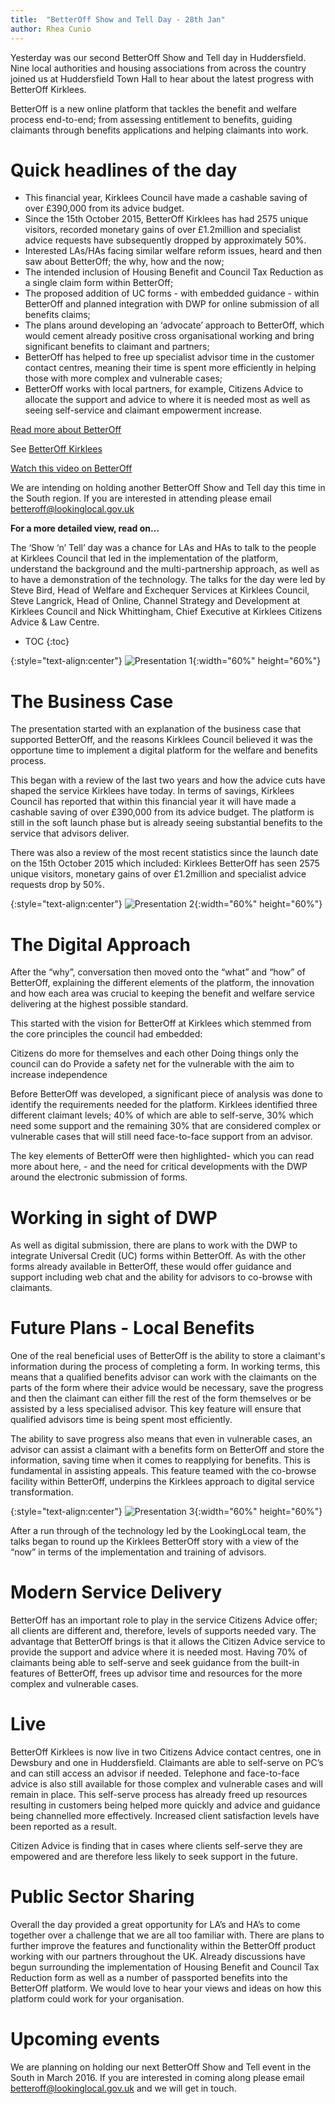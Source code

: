 ```yaml
---
title:  "BetterOff Show and Tell Day - 28th Jan"
author: Rhea Cunio
---
```

Yesterday was our second BetterOff Show and Tell day in Huddersfield. Nine local authorities and housing associations from across the country joined us at Huddersfield Town Hall to hear about the latest progress with BetterOff Kirklees.

BetterOff is a new online platform that tackles the benefit and welfare process end-to-end; from assessing entitlement to benefits, guiding claimants through benefits applications and helping claimants into work.
 
# Quick headlines of the day
- This financial year, Kirklees Council have made a cashable saving of over £390,000 from its advice budget.
- Since the 15th October 2015, BetterOff Kirklees has had 2575 unique visitors, recorded monetary gains of over £1.2million and specialist advice requests have subsequently dropped by approximately  50%.
- Interested LAs/HAs facing similar welfare reform issues, heard and then saw about BetterOff; the why, how and the now;
- The intended inclusion of Housing Benefit and Council Tax Reduction as a single claim form within BetterOff;
- The proposed addition of UC forms - with embedded guidance - within BetterOff and planned integration with DWP for online submission of all benefits claims;
- The plans around developing an ‘advocate’ approach to BetterOff, which would cement already positive cross organisational working and bring significant benefits to claimant and partners;
- BetterOff has helped to free up specialist advisor time in the customer contact centres, meaning their time is spent more efficiently in helping those with more complex and vulnerable cases;
- BetterOff works with local partners, for example, Citizens Advice to allocate the support and advice to where it is needed most as well as seeing self-service and claimant empowerment increase.

[Read more about BetterOff](https://about.lookinglocal.gov.uk/solutions/betteroff/)

See [BetterOff Kirklees](https://www.betteroffkirklees.org.uk/)

[Watch this video on BetterOff](https://youtu.be/eWx7cO-_oak)

We are intending on holding another BetterOff Show and Tell day this time in the South region. If you are interested in attending please email [betteroff@lookinglocal.gov.uk](mailto:betteroff@lookinglocal.gov.uk)
 
**For a more detailed view, read on…**
 
The ‘Show ‘n’ Tell’ day was a chance for LAs and HAs to talk to the people at Kirklees Council that led in the implementation of the platform, understand the background and the multi-partnership approach, as well as to have a demonstration of the technology. The talks for the day were led by Steve Bird, Head of Welfare and Exchequer Services at Kirklees Council, Steve Langrick, Head of Online, Channel Strategy and Development at Kirklees Council and Nick Whittingham, Chief Executive at Kirklees Citizens Advice & Law Centre.

* TOC
{:toc}

{:style="text-align:center"}
![Presentation 1](/assets/images/2016-01-29-better-off-show-tell/bo-show-and-tell-28th-2.jpg){:width="60%" height="60%"}

# The Business Case
 
The presentation started with an explanation of the business case that supported BetterOff, and the reasons Kirklees Council believed it was the opportune time to implement a digital platform for the welfare and benefits process.
 
This began with a review of the last two years and how the advice cuts have shaped the service Kirklees have today. In terms of savings, Kirklees Council has reported that within this financial year it will have made a cashable saving of over £390,000 from its advice budget. The platform is still in the soft launch phase but is already seeing substantial benefits to the service that advisors deliver.
 
There was also a review of the most recent statistics since the launch date on the 15th October 2015 which included: Kirklees BetterOff has seen 2575 unique visitors, monetary gains of over £1.2million and specialist advice requests drop by 50%.

{:style="text-align:center"}
![Presentation 2](/assets/images/2016-01-29-better-off-show-tell/bo-show-and-tell-28th-4.jpg){:width="60%" height="60%"}

# The Digital Approach
 
After the “why”, conversation then moved onto the “what” and “how” of BetterOff, explaining the different elements of the platform, the innovation and how each area was crucial to keeping the benefit and welfare service delivering at the highest possible standard.
 
This started with the vision for BetterOff at Kirklees which stemmed from the core principles the council had embedded:
 
Citizens do more for themselves and each other
Doing things only the council can do
Provide a safety net for the vulnerable with the aim to increase independence
 
Before BetterOff was developed, a significant piece of analysis was done to identify the requirements needed for the platform. Kirklees identified three different claimant levels; 40% of which are able to self-serve, 30% which need some support and the remaining 30% that are considered complex or vulnerable cases that will still need face-to-face support from an advisor.
 
The key elements of BetterOff were then highlighted- which you can read more about here, - and the need for critical developments with the DWP around the electronic submission of forms.
 
# Working in sight of DWP

As well as digital submission, there are plans to work with the DWP to integrate Universal Credit (UC) forms within BetterOff. As with the other forms already available in BetterOff, these would offer guidance and support including web chat and the ability for advisors to co-browse with claimants.
 
# Future Plans - Local Benefits
 
One of the real beneficial uses of BetterOff is the ability to store a claimant's information during the process of completing a form. In working terms, this means that a qualified benefits advisor can work with the claimants on the parts of the form where their advice would be necessary, save the progress and then the claimant can either fill the rest of the form themselves or be assisted by a less specialised advisor. This key feature will ensure that qualified advisors time is being spent most efficiently.
 
The ability to save progress also means that even in vulnerable cases, an advisor can assist a claimant with a benefits form on BetterOff and store the information, saving time when it comes to reapplying for benefits. This is fundamental in assisting appeals. This feature teamed with the co-browse facility within BetterOff, underpins the Kirklees approach to digital service transformation.

{:style="text-align:center"}
![Presentation 3](/assets/images/2016-01-29-better-off-show-tell/bo-show-and-tell-28th-3.jpg){:width="60%" height="60%"}

After a run through of the technology led by the LookingLocal team, the talks began to round up the Kirklees BetterOff story with a view of the “now” in terms of the implementation and training of advisors.
 
# Modern Service Delivery

BetterOff has an important role to play in the service Citizens Advice offer; all clients are different and, therefore, levels of supports needed vary. The advantage that BetterOff brings is that it allows the Citizen Advice service to provide the support and advice where it is needed most. Having 70% of claimants being able to self-serve and seek guidance from the built-in features of BetterOff, frees up advisor time and resources for the more complex and vulnerable cases.
 
# Live

BetterOff Kirklees is now live in two Citizens Advice contact centres, one in Dewsbury and one in Huddersfield. Claimants are able to self-serve on PC’s and can still access an advisor if needed. Telephone and face-to-face advice is also still available for those complex and vulnerable cases and will remain in place. This self-serve process has already freed up resources resulting in customers being helped more quickly and advice and guidance being channelled more effectively. Increased client satisfaction levels have been reported as a result.
 
Citizen Advice is finding that in cases where clients self-serve they are empowered and are therefore less likely to seek support in the future.
 
# Public Sector Sharing

Overall the day provided a great opportunity for LA’s and HA’s to come together over a challenge that we are all too familiar with. There are plans to further improve the features and functionality within the BetterOff product working with our partners throughout the UK. Already discussions have begun surrounding the implementation of Housing Benefit and Council Tax Reduction form as well as a number of passported benefits into the BetterOff platform. We would love to hear your views and ideas on how this platform could work for your organisation.
 
# Upcoming events

We are planning on holding our next BetterOff Show and Tell event in the South in March 2016. If you are interested in coming along please email [betteroff@lookinglocal.gov.uk](mailto:betteroff@lookinglocal.gov.uk) and we will get in touch.
